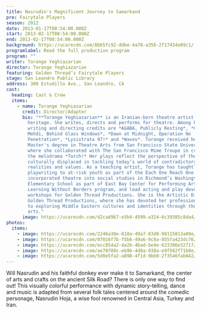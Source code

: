 ```yaml
---
title: Nasrudin's Magnificent Journey to Samarkand
pre: Fairytale Players
season: 2012
date: 2013-01-17T08:54:00.000Z
start: 2013-02-17T08:54:00.000Z
end: 2013-02-17T08:54:00.000Z
background: https://ucarecdn.com/8bb5fc92-ddbe-4a78-a356-2f17434e09c1/
programlabel: Read the full production program
program: ""
writer: Torange Yeghiazarian
director: Torange Yeghiazarian
featuring: Golden Thread’s Fairytale Players
stage: San Leandro Public Library
address: 300 Estudillo Ave., San Leandro, CA
cast:
  heading: Cast & Crew
  items:
    - name: Torange Yeghiazarian
      credit: Director/Adapter
      bio: "**Torange Yeghiazarian** is an Iranian-born theatre artist of Armenian
        heritage. She writes, directs and performs for theatre. Among her
        writing and directing credits are *AGABA, Publicly Resting*, *Call Me
        Mehdi, Behind Glass Windows*, *Dawn at Midnight, Operation No
        Penetration*, *Lysistrata 97!* and *Waves*. Torange received her
        Master's degree in Theatre Arts from San Francisco State University
        where she collaborated with The San Francisco Mime Troupe in creating
        the melodrama *Torch!* Her plays reflect the perspective of the
        culturally displaced in tackling today’s world of contradictory
        realities and values. As a teaching artist, Torange has taught
        playwriting to at-risk youth as part of the Each One Reach One program,
        incorporated theatre into social studies in Richmond’s Washington
        Elementary School as part of East Bay Center for Performing Arts’
        Learning Without Borders program, and lead acting and play development
        workshops for Golden Thread Productions. She is the Artistic Director of
        Golden Thread Productions, where she has devoted her professional life
        to exploring Middle Eastern cultures and identities through theatre
        arts."
      image: https://ucarecdn.com/d2cad967-e5b4-4599-a324-6c39385c8da4/
photos:
  items:
    - image: https://ucarecdn.com/2246a38e-818a-49a7-83d8-98115813a09e/
    - image: https://ucarecdn.com/07016f7b-f5b6-49a6-9c8a-855fa423dc76/
    - image: https://ucarecdn.com/ecc854a2-4a2b-4bad-be4e-623386e32717/
    - image: https://ucarecdn.com/ae78f89c-eb9b-4d8a-938a-e9f562f71b8e/
    - image: https://ucarecdn.com/5d0e5fa2-a898-4f1d-9bb0-2f3546fab842/
---
```

Will Nasrudin and his faithful donkey ever make it to Samarkand, the center of arts and crafts on the ancient Silk Road? There is only one way to find out! This visually colorful performance with dynamic story-telling, dance and music is adapted from several folk tales centered around the comedic personage, Nasrudin Hoja, a wise fool renowned in Central Asia, Turkey and Iran.
